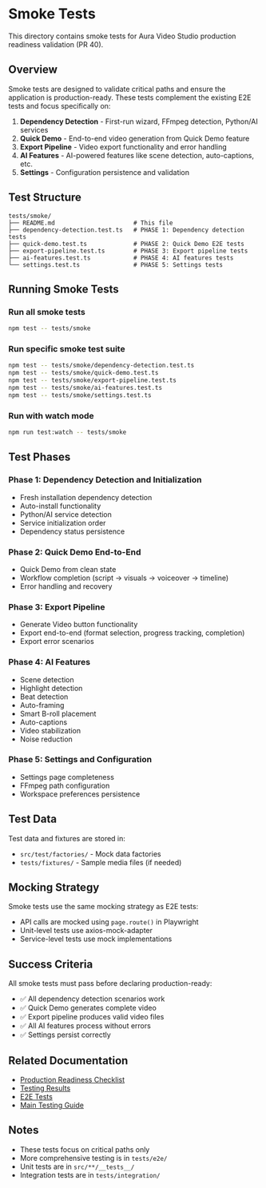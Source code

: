 # Smoke Tests

This directory contains smoke tests for Aura Video Studio production readiness validation (PR 40).

## Overview

Smoke tests are designed to validate critical paths and ensure the application is production-ready. These tests complement the existing E2E tests and focus specifically on:

1. **Dependency Detection** - First-run wizard, FFmpeg detection, Python/AI services
2. **Quick Demo** - End-to-end video generation from Quick Demo feature
3. **Export Pipeline** - Video export functionality and error handling
4. **AI Features** - AI-powered features like scene detection, auto-captions, etc.
5. **Settings** - Configuration persistence and validation

## Test Structure

```
tests/smoke/
├── README.md                      # This file
├── dependency-detection.test.ts   # PHASE 1: Dependency detection tests
├── quick-demo.test.ts             # PHASE 2: Quick Demo E2E tests
├── export-pipeline.test.ts        # PHASE 3: Export pipeline tests
├── ai-features.test.ts            # PHASE 4: AI features tests
└── settings.test.ts               # PHASE 5: Settings tests
```

## Running Smoke Tests

### Run all smoke tests
```bash
npm test -- tests/smoke
```

### Run specific smoke test suite
```bash
npm test -- tests/smoke/dependency-detection.test.ts
npm test -- tests/smoke/quick-demo.test.ts
npm test -- tests/smoke/export-pipeline.test.ts
npm test -- tests/smoke/ai-features.test.ts
npm test -- tests/smoke/settings.test.ts
```

### Run with watch mode
```bash
npm run test:watch -- tests/smoke
```

## Test Phases

### Phase 1: Dependency Detection and Initialization
- Fresh installation dependency detection
- Auto-install functionality
- Python/AI service detection
- Service initialization order
- Dependency status persistence

### Phase 2: Quick Demo End-to-End
- Quick Demo from clean state
- Workflow completion (script → visuals → voiceover → timeline)
- Error handling and recovery

### Phase 3: Export Pipeline
- Generate Video button functionality
- Export end-to-end (format selection, progress tracking, completion)
- Export error scenarios

### Phase 4: AI Features
- Scene detection
- Highlight detection
- Beat detection
- Auto-framing
- Smart B-roll placement
- Auto-captions
- Video stabilization
- Noise reduction

### Phase 5: Settings and Configuration
- Settings page completeness
- FFmpeg path configuration
- Workspace preferences persistence

## Test Data

Test data and fixtures are stored in:
- `src/test/factories/` - Mock data factories
- `tests/fixtures/` - Sample media files (if needed)

## Mocking Strategy

Smoke tests use the same mocking strategy as E2E tests:
- API calls are mocked using `page.route()` in Playwright
- Unit-level tests use axios-mock-adapter
- Service-level tests use mock implementations

## Success Criteria

All smoke tests must pass before declaring production-ready:
- ✅ All dependency detection scenarios work
- ✅ Quick Demo generates complete video
- ✅ Export pipeline produces valid video files
- ✅ All AI features process without errors
- ✅ Settings persist correctly

## Related Documentation

- [Production Readiness Checklist](../../PRODUCTION_READINESS_CHECKLIST.md)
- [Testing Results](../../docs/TESTING_RESULTS.md)
- [E2E Tests](../e2e/README.md)
- [Main Testing Guide](../../TESTING.md)

## Notes

- These tests focus on critical paths only
- More comprehensive testing is in `tests/e2e/`
- Unit tests are in `src/**/__tests__/`
- Integration tests are in `tests/integration/`
